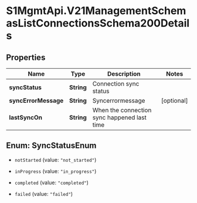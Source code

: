 # S1MgmtApi.V21ManagementSchemasListConnectionsSchema200Details

## Properties
Name | Type | Description | Notes
------------ | ------------- | ------------- | -------------
**syncStatus** | **String** | Connection sync status | 
**syncErrorMessage** | **String** | Syncerrormessage | [optional] 
**lastSyncOn** | **String** | When the connection sync happened last time | 


<a name="SyncStatusEnum"></a>
## Enum: SyncStatusEnum


* `notStarted` (value: `"not_started"`)

* `inProgress` (value: `"in_progress"`)

* `completed` (value: `"completed"`)

* `failed` (value: `"failed"`)




